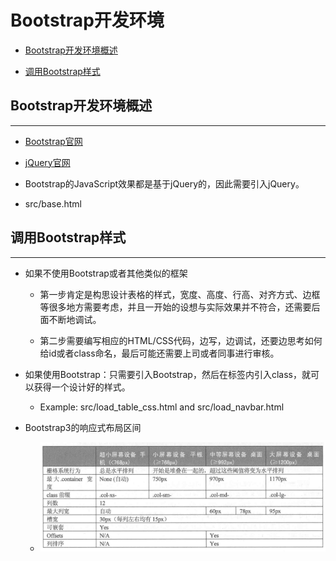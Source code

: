 # Bootstrap开发环境

  + [Bootstrap开发环境概述](#bootstrap开发环境概述)

  + [调用Bootstrap样式](#调用bootstrap样式)

## Bootstrap开发环境概述

***

  + [Bootstrap官网](http://getbootstrap.com)

  + [jQuery官网](http://jquery.com)

  + Bootstrap的JavaScript效果都是基于jQuery的，因此需要引入jQuery。

  + src/base.html

## 调用Bootstrap样式

***

  + 如果不使用Bootstrap或者其他类似的框架

    - 第一步肯定是构思设计表格的样式，宽度、高度、行高、对齐方式、边框等很多地方需要考虑，并且一开始的设想与实际效果并不符合，还需要后面不断地调试。

    - 第二步需要编写相应的HTML/CSS代码，边写，边调试，还要边思考如何给id或者class命名，最后可能还需要上司或者同事进行审核。

  + 如果使用Bootstrap：只需要引入Bootstrap，然后在标签内引入class，就可以获得一个设计好的样式。

    - Example: src/load_table_css.html and src/load_navbar.html

  + Bootstrap3的响应式布局区间

    - ![Bootstrap Grid](./resources/bootstrap_grid.png)

